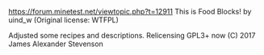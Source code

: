 https://forum.minetest.net/viewtopic.php?t=12911
This is Food Blocks! by uind_w
(Original license: WTFPL)

Adjusted some recipes and descriptions.
Relicensing GPL3+ now (C) 2017 James Alexander Stevenson
